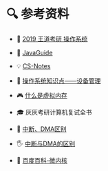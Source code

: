 # 🔍 参考资料

- 🦄 [2019 王道考研 操作系统](https://www.bilibili.com/video/BV1YE411D7nH?t=21&p=52)

- 🎃 [JavaGuide](https://gitee.com/SnailClimb/JavaGuide)

- 💡 [CS-Notes](https://cyc2018.github.io/CS-Notes/#/README)

- 📡 [操作系统知识点——设备管理](https://blog.csdn.net/weixin_36378917/article/details/80992234)

- 🎮 [什么是虚拟内存](https://www.php.cn/faq/418081.html)

- 🎓 灰灰考研计算机复试全书

- 🚀 [中断、DMA区别](https://blog.csdn.net/guomutian911/article/details/46291635)

- 🖐 [中断与DMA的区别](https://blog.csdn.net/u014689845/article/details/88075070)

- 🚗 [百度百科-微内核](https://baike.baidu.com/item/微内核/3856137?fr=aladdin)
